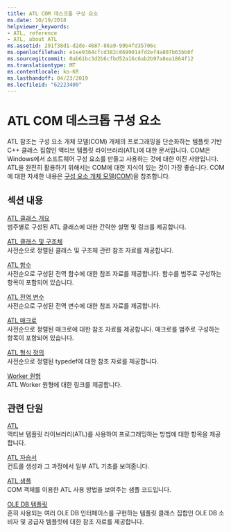 ```yaml
---
title: ATL COM 데스크톱 구성 요소
ms.date: 10/19/2018
helpviewer_keywords:
- ATL, reference
- ATL, about ATL
ms.assetid: 291f38d1-d2de-4687-86a9-99b4fd35706c
ms.openlocfilehash: e1ee9364cfcd382c8699014fd2ef4a807b63bb0f
ms.sourcegitcommit: 0ab61bc3d2b6cfbd52a16c6ab2b97a8ea1864f12
ms.translationtype: MT
ms.contentlocale: ko-KR
ms.lasthandoff: 04/23/2019
ms.locfileid: "62223400"
---
```

# <a name="atl-com-desktop-components"></a>ATL COM 데스크톱 구성 요소

ATL 참조는 구성 요소 개체 모델(COM) 개체의 프로그래밍을 단순화하는 템플릿 기반 C++ 클래스 집합인 액티브 템플릿 라이브러리(ATL)에 대한 문서입니다. COM은 Windows에서 소프트웨어 구성 요소를 만들고 사용하는 것에 대한 이진 사양입니다. ATL을 완전히 활용하기 위해서는 COM에 대한 지식이 있는 것이 가장 좋습니다. COM에 대한 자세한 내용은 [구성 요소 개체 모델(COM)](/windows/desktop/com/component-object-model--com--portal)을 참조합니다.

## <a name="in-this-section"></a>섹션 내용

[ATL 클래스 개요](../atl/atl-class-overview.md)<br/>
범주별로 구성된 ATL 클래스에 대한 간략한 설명 및 링크를 제공합니다.

[ATL 클래스 및 구조체](../atl/reference/atl-classes.md)<br/>
사전순으로 정렬된 클래스 및 구조체 관련 참조 자료를 제공합니다.

[ATL 함수](../atl/reference/atl-functions.md)<br/>
사전순으로 구성된 전역 함수에 대한 참조 자료를 제공합니다. 함수를 범주로 구성하는 항목이 포함되어 있습니다.

[ATL 전역 변수](../atl/reference/atl-global-variables.md)<br/>
사전순으로 구성된 전역 변수에 대한 참조 자료를 제공합니다.

[ATL 매크로](../atl/reference/atl-macros.md)<br/>
사전순으로 정렬된 매크로에 대한 참조 자료를 제공합니다. 매크로를 범주로 구성하는 항목이 포함되어 있습니다.

[ATL 형식 정의](../atl/reference/atl-typedefs.md)<br/>
사전순으로 정렬된 typedef에 대한 참조 자료를 제공합니다.

[Worker 원형](../atl/reference/worker-archetype.md)<br/>
ATL Worker 원형에 대한 링크를 제공합니다.

## <a name="related-sections"></a>관련 단원

[ATL](../atl/active-template-library-atl-concepts.md)<br/>
액티브 템플릿 라이브러리(ATL)를 사용하여 프로그래밍하는 방법에 대한 항목을 제공합니다.

[ATL 자습서](../atl/active-template-library-atl-tutorial.md)<br/>
컨트롤 생성과 그 과정에서 일부 ATL 기초를 보여줍니다.

[ATL 샘플](../overview/visual-cpp-samples.md)<br/>
COM 객체를 이용한 ATL 사용 방법을 보여주는 샘플 코드입니다.

[OLE DB 템플릿](../data/oledb/ole-db-templates.md)<br/>
흔히 사용되는 여러 OLE DB 인터페이스를 구현하는 템플릿 클래스 집합인 OLE DB 소비자 및 공급자 템플릿에 대한 참조 자료를 제공합니다.
